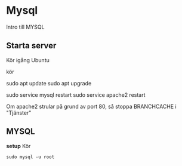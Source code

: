 # Mysql
Intro till MYSQL

## Starta server

Kör igång Ubuntu

kör

  sudo apt update
  sudo apt upgrade

  sudo service mysql restart
  sudo service apache2 restart
  
Om apache2 strular på grund av port 80, så stoppa BRANCHCACHE i "Tjänster" 


## MYSQL 

**setup**
Kör 

	sudo mysql -u root

